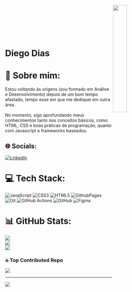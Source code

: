 
<img align="right" width="30%" style="margin-bottom:-20px" src="https://i.ibb.co/GchvCv4/octocat-1728004950870.png" >
</br>
</br>
</br>
</br>
</br>
</br>

<div display="inline-block">

 
 <h1 align="left">Diego Dias</h1>


# 💫 Sobre mim:

Estou voltando às origens (sou formado em Análise e Desenvolvimento) depois de um bom tempo afastado, tempo esse em que me dediquei em outra área.<br><br>No momento, sigo aprofundando meus conhecimentos tanto nos conceitos básicos, como HTML, CSS e boas práticas de programação, quanto com Javascript e frameworks baseados.


## 🌐 Socials:
[![LinkedIn](https://img.shields.io/badge/LinkedIn-%230077B5.svg?logo=linkedin&logoColor=white)](https://linkedin.com/in/https://www.linkedin.com/in/diego-dias-de-moraes/) 

# 💻 Tech Stack:
![JavaScript](https://img.shields.io/badge/javascript-%23323330.svg?style=for-the-badge&logo=javascript&logoColor=%23F7DF1E) ![CSS3](https://img.shields.io/badge/css3-%231572B6.svg?style=for-the-badge&logo=css3&logoColor=white) ![HTML5](https://img.shields.io/badge/html5-%23E34F26.svg?style=for-the-badge&logo=html5&logoColor=white) ![GithubPages](https://img.shields.io/badge/github%20pages-121013?style=for-the-badge&logo=github&logoColor=white) ![Git](https://img.shields.io/badge/git-%23F05033.svg?style=for-the-badge&logo=git&logoColor=white) ![GitHub Actions](https://img.shields.io/badge/github%20actions-%232671E5.svg?style=for-the-badge&logo=githubactions&logoColor=white) ![GitHub](https://img.shields.io/badge/github-%23121011.svg?style=for-the-badge&logo=github&logoColor=white) ![Figma](https://img.shields.io/badge/figma-%23F24E1E.svg?style=for-the-badge&logo=figma&logoColor=white)
# 📊 GitHub Stats:
![](https://github-readme-stats.vercel.app/api?username=DiegodeMoraes&theme=dracula&hide_border=true&include_all_commits=false&count_private=false)<br/>
![](https://github-readme-streak-stats.herokuapp.com/?user=DiegodeMoraes&theme=dracula&hide_border=true)<br/>
![](https://github-readme-stats.vercel.app/api/top-langs/?username=DiegodeMoraes&theme=dracula&hide_border=true&include_all_commits=false&count_private=false&layout=compact)

### 🔝 Top Contributed Repo
![](https://github-contributor-stats.vercel.app/api?username=DiegodeMoraes&limit=5&theme=dracula&combine_all_yearly_contributions=true)

---
[![](https://visitcount.itsvg.in/api?id=DiegodeMoraes&icon=8&color=8)](https://visitcount.itsvg.in)

<!-- Proudly created with GPRM ( https://gprm.itsvg.in ) -->
